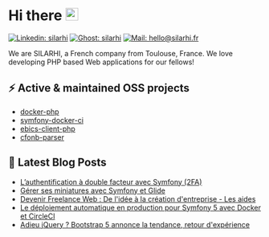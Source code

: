 #  Hi there <a href="https://silarhi.fr"><img src="https://media.giphy.com/media/hvRJCLFzcasrR4ia7z/giphy.gif" width="25px"></a>
[![Linkedin: silarhi](https://img.shields.io/badge/-SILARHI-blue?style=flat-square&logo=Linkedin&logoColor=white&link=https://www.linkedin.com/company/silarhi/)](https://www.linkedin.com/company/silarhi/)
[![Ghost: silarhi](https://img.shields.io/badge/-Blog-738A94?style=flat-square&logo=Ghost&logoColor=white&link=https://blog.silarhi.fr)](https://blog.silarhi.fr)
[![Mail: hello@silarhi.fr](https://img.shields.io/badge/-hello@silarhi.fr-555555?style=flat-square&logo=Gmail&logoColor=white&link=mailto:hello@silarhi.fr&label=Contact%20us!&labelColor=EA4335)](mailto:hello@silarhi.fr)

We are SILARHI, a French company from Toulouse, France. We love developing PHP based Web applications for our fellows!

## ⚡ Active & maintained OSS projects
* [docker-php](https://github.com/silarhi/docker-php)
* [symfony-docker-ci](https://github.com/silarhi/symfony-docker-ci)
* [ebics-client-php](https://github.com/andrew-svirin/ebics-client-php)
* [cfonb-parser](https://github.com/silarhi/cfonb-parser)


## 📕 Latest Blog Posts
<!-- BLOG-POST-LIST:START -->
- [L’authentification à double facteur avec Symfony (2FA)](https://blog.silarhi.fr/symfony-double-authentification-2fa/)
- [Gérer ses miniatures avec Symfony et Glide](https://blog.silarhi.fr/symfony-miniature-image-glide-php/)
- [Devenir Freelance Web : De l'idée à la création d'entreprise - Les aides](https://blog.silarhi.fr/devenir-freelance-web-partie-1/)
- [Le déploiement automatique en production pour Symfony 5 avec Docker et CircleCI](https://blog.silarhi.fr/deploiement-continu-symfony-docker-circleci/)
- [Adieu jQuery ? Bootstrap 5 annonce la tendance, retour d'expérience](https://blog.silarhi.fr/adieu-jquery-bootstrap-5-tendance/)
<!-- BLOG-POST-LIST:END -->
